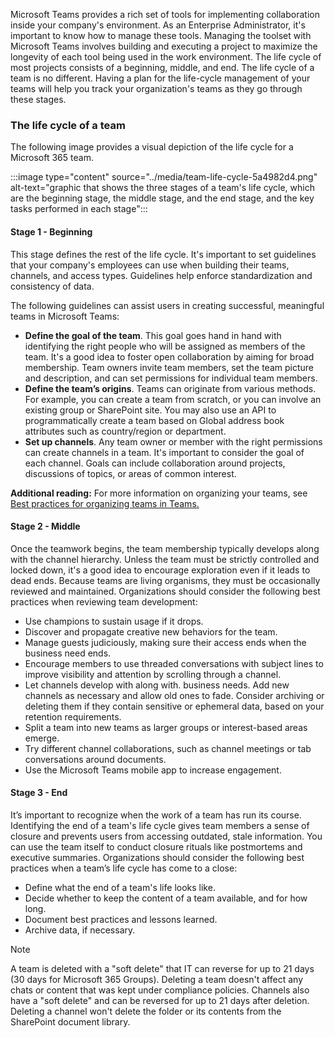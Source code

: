Microsoft Teams provides a rich set of tools for implementing collaboration inside your company's environment. As an Enterprise Administrator, it's important to know how to manage these tools. Managing the toolset with Microsoft Teams involves building and executing a project to maximize the longevity of each tool being used in the work environment. The life cycle of most projects consists of a beginning, middle, and end. The life cycle of a team is no different. Having a plan for the life-cycle management of your teams will help you track your organization's teams as they go through these stages.

### The life cycle of a team

The following image provides a visual depiction of the life cycle for a Microsoft 365 team.

:::image type="content" source="../media/team-life-cycle-5a4982d4.png" alt-text="graphic that shows the three stages of a team's life cycle, which are the beginning stage, the middle stage, and the end stage, and the key tasks performed in each stage":::


#### Stage 1 - Beginning

This stage defines the rest of the life cycle. It's important to set guidelines that your company's employees can use when building their teams, channels, and access types. Guidelines help enforce standardization and consistency of data.

The following guidelines can assist users in creating successful, meaningful teams in Microsoft Teams:

 -  **Define the goal of the team**. This goal goes hand in hand with identifying the right people who will be assigned as members of the team. It's a good idea to foster open collaboration by aiming for broad membership. Team owners invite team members, set the team picture and description, and can set permissions for individual team members.
 -  **Define the team’s origins**. Teams can originate from various methods. For example, you can create a team from scratch, or you can involve an existing group or SharePoint site. You may also use an API to programmatically create a team based on Global address book attributes such as country/region or department.
 -  **Set up channels**. Any team owner or member with the right permissions can create channels in a team. It's important to consider the goal of each channel. Goals can include collaboration around projects, discussions of topics, or areas of common interest.

**Additional reading:** For more information on organizing your teams, see [Best practices for organizing teams in Teams.](/microsoftteams/best-practices-organizing?azure-portal=true)

#### Stage 2 - Middle

Once the teamwork begins, the team membership typically develops along with the channel hierarchy. Unless the team must be strictly controlled and locked down, it's a good idea to encourage exploration even if it leads to dead ends. Because teams are living organisms, they must be occasionally reviewed and maintained. Organizations should consider the following best practices when reviewing team development:

 -  Use champions to sustain usage if it drops.
 -  Discover and propagate creative new behaviors for the team.
 -  Manage guests judiciously, making sure their access ends when the business need ends.
 -  Encourage members to use threaded conversations with subject lines to improve visibility and attention by scrolling through a channel.
 -  Let channels develop with along with. business needs. Add new channels as necessary and allow old ones to fade. Consider archiving or deleting them if they contain sensitive or ephemeral data, based on your retention requirements.
 -  Split a team into new teams as larger groups or interest-based areas emerge.
 -  Try different channel collaborations, such as channel meetings or tab conversations around documents.
 -  Use the Microsoft Teams mobile app to increase engagement.

#### Stage 3 - End

It’s important to recognize when the work of a team has run its course. Identifying the end of a team's life cycle gives team members a sense of closure and prevents users from accessing outdated, stale information. You can use the team itself to conduct closure rituals like postmortems and executive summaries. Organizations should consider the following best practices when a team’s life cycle has come to a close:

 -  Define what the end of a team's life looks like.
 -  Decide whether to keep the content of a team available, and for how long.
 -  Document best practices and lessons learned.
 -  Archive data, if necessary.

> [!NOTE]
> A team is deleted with a "soft delete" that IT can reverse for up to 21 days (30 days for Microsoft 365 Groups). Deleting a team doesn't affect any chats or content that was kept under compliance policies. Channels also have a "soft delete" and can be reversed for up to 21 days after deletion. Deleting a channel won't delete the folder or its contents from the SharePoint document library.
